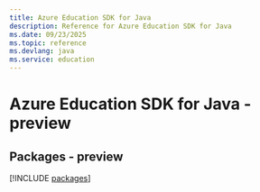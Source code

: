 ```yaml
---
title: Azure Education SDK for Java
description: Reference for Azure Education SDK for Java
ms.date: 09/23/2025
ms.topic: reference
ms.devlang: java
ms.service: education
---
```

# Azure Education SDK for Java - preview
## Packages - preview
[!INCLUDE [packages](education-index.md)]